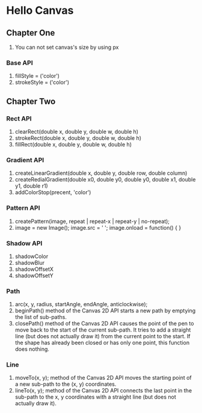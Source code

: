 # Hello Canvas

## Chapter One
1. You can not set canvas's size by using px

### Base API
1. fillStyle = ('color')
2. strokeStyle = ('color')

## Chapter Two

### Rect API
1. clearRect(double x, double y, double w, double h)
2. strokeRect(double x, double y, double w, double h)
3. fillRect(double x, double y, double w, double h)

### Gradient API
1. createLinearGradient(double x, double y, double row, double column)
2. createRedialGradient(double x0, double y0, double y0, double x1, double y1, double r1)
3. addColorStop(precent, 'color')

### Pattern API
1. createPattern(image, repeat | repeat-x | repeat-y | no-repeat);
2. image = new Image(); image.src = ' '; image.onload = function() { }

### Shadow API
1. shadowColor
2. shadowBlur
3. shadowOffsetX
4. shadowOffsetY

### Path
1. arc(x, y, radius, startAngle, endAngle, anticlockwise);
2. beginPath() method of the Canvas 2D API starts a new path by emptying the list of sub-paths. 
3. closePath() method of the Canvas 2D API causes the point of the pen to move back to the start of the current sub-path. It tries to add a straight line (but does not actually draw it) from the current point to the start. If the shape has already been closed or has only one point, this function does nothing.


### Line
1. moveTo(x, y); method of the Canvas 2D API moves the starting point of a new sub-path to the (x, y) coordinates.
2. lineTo(x, y);  method of the Canvas 2D API connects the last point in the sub-path to the x, y coordinates with a straight line (but does not actually draw it).

